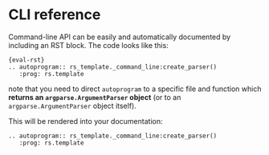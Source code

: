# CLI reference

Command-line API can be easily and automatically documented by including an RST block. The code looks like this:

```
{eval-rst}
.. autoprogram:: rs_template._command_line:create_parser()
   :prog: rs.template

```

note that you need to direct `autoprogram` to a specific file and function which **returns an `argparse.ArgumentParser` object** (or to an `argparse.ArgumentParser` object itself).

This will be rendered into your documentation:

```{eval-rst}
.. autoprogram:: rs_template._command_line:create_parser()
   :prog: rs.template

```
